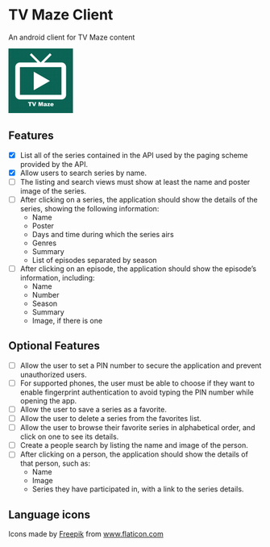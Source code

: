 # TV Maze Client

An android client for TV Maze content

<img src="assets/ic_launcher-playstore.png" width="128" />

## Features

- [X] List all of the series contained in the API used by the paging scheme provided by the API.
- [X] Allow users to search series by name.
- [ ] The listing and search views must show at least the name and poster image of the series.
- [ ] After clicking on a series, the application should show the details of the series, showing the following information:
    - Name
    - Poster
    - Days and time during which the series airs
    - Genres
    - Summary
    - List of episodes separated by season
- [ ] After clicking on an episode, the application should show the episode’s information, including:
    - Name
    - Number
    - Season
    - Summary
    - Image, if there is one

## Optional Features

- [ ] Allow the user to set a PIN number to secure the application and prevent unauthorized users.
- [ ] For supported phones, the user must be able to choose if they want to enable fingerprint authentication to avoid typing the PIN number while opening the app.
- [ ] Allow the user to save a series as a favorite.
- [ ] Allow the user to delete a series from the favorites list.
- [ ] Allow the user to browse their favorite series in alphabetical order, and click on one to see its details.
- [ ] Create a people search by listing the name and image of the person.
- [ ] After clicking on a person, the application should show the details of that person, such as:
    - Name
    - Image
    - Series they have participated in, with a link to the series details.

## Language icons

Icons made by <a href="https://www.freepik.com" title="Freepik">Freepik</a> from <a href="https://www.flaticon.com/" title="Flaticon">www.flaticon.com</a>

